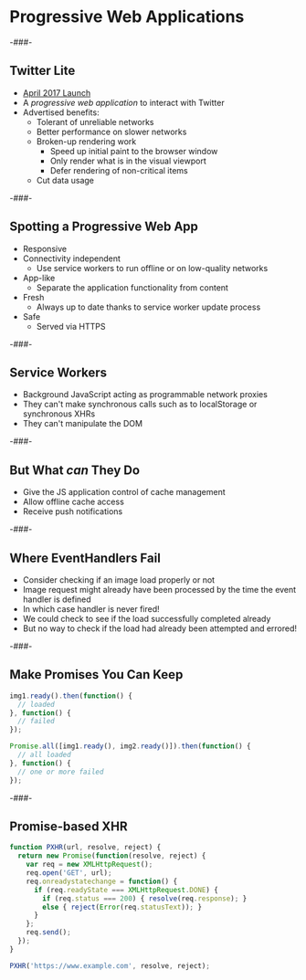 # Progressive Web Applications

-###-

## Twitter Lite

* [April 2017 Launch](https://lite.twitter.com/content/lite-twitter/en.html)
* A *progressive web application* to interact with Twitter
* Advertised benefits:
    * Tolerant of unreliable networks
    * Better performance on slower networks
    * Broken-up rendering work
        * Speed up initial paint to the browser window
        * Only render what is in the visual viewport
        * Defer rendering of non-critical items
    * Cut data usage

-###-

## Spotting a Progressive Web App

* Responsive
* Connectivity independent
    * Use service workers to run offline or on low-quality networks
* App-like
    * Separate the application functionality from content
* Fresh
    * Always up to date thanks to service worker update process
* Safe
    * Served via HTTPS

-###-

## Service Workers

* Background JavaScript acting as programmable network proxies
* They can't make synchronous calls such as to localStorage or synchronous XHRs
* They can't manipulate the DOM

-###-

## But What *can* They Do

* Give the JS application control of cache management
* Allow offline cache access
* Receive push notifications

-###-

## Where EventHandlers Fail

* Consider checking if an image load properly or not
* Image request might already have been processed by the time the event handler is defined
* In which case handler is never fired!
* We could check to see if the load successfully completed already
* But no way to check if the load had already been attempted and errored!

-###-

## Make Promises You Can Keep

```javascript
img1.ready().then(function() {
  // loaded
}, function() {
  // failed
});
```

```javascript
Promise.all([img1.ready(), img2.ready()]).then(function() {
  // all loaded
}, function() {
  // one or more failed
});
```

-###-

## Promise-based XHR

```javascript
function PXHR(url, resolve, reject) {
  return new Promise(function(resolve, reject) {
    var req = new XMLHttpRequest();
    req.open('GET', url);
    req.onreadystatechange = function() {
      if (req.readyState === XMLHttpRequest.DONE) {
        if (req.status === 200) { resolve(req.response); }
        else { reject(Error(req.statusText)); }
      }
    };
    req.send();
  });
}

PXHR('https://www.example.com', resolve, reject);
```